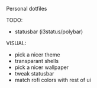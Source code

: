 Personal dotfiles

TODO:
-   statusbar (i3status/polybar)

VISUAL:
-   pick a nicer theme
-   transparant shells
-   pick a nicer wallpaper  
-   tweak statusbar
-   match rofi colors with rest of ui 
